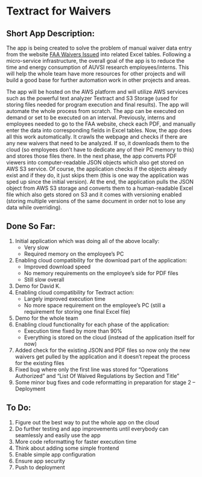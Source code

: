 
# Textract for Waivers

## Short App Description:
The app is being created to solve the problem of manual waiver data entry from the website [FAA Waivers Issued](https://www.faa.gov/uas/commercial_operators/part_107_waivers/waivers_issued?page=0) into related Excel tables. Following a micro-service infrastructure, the overall goal of the app is to reduce the time and energy consumption of AUVSI research employees/interns. This will help the whole team have more resources for other projects and will build a good base for further automation work in other projects and areas.

The app will be hosted on the AWS platform and will utilize AWS services such as the powerful text analyzer Textract and S3 Storage (used for storing files needed for program execution and final results). The app will automate the whole process from scratch. The app can be executed on demand or set to be executed on an interval. Previously, interns and employees needed to go to the FAA website, check each PDF, and manually enter the data into corresponding fields in Excel tables. Now, the app does all this work automatically. It crawls the webpage and checks if there are any new waivers that need to be analyzed. If so, it downloads them to the cloud (so employees don’t have to dedicate any of their PC memory to this) and stores those files there. In the next phase, the app converts PDF viewers into computer-readable JSON objects which also get stored on AWS S3 service. Of course, the application checks if the objects already exist and if they do, it just skips them (this is one way the application was sped up since the initial version). At the end, the application pulls the JSON object from AWS S3 storage and converts them to a human-readable Excel file which also gets stored on S3 and it comes with versioning enabled (storing multiple versions of the same document in order not to lose any data while overriding).

## Done So Far:
1. Initial application which was doing all of the above locally:
    - Very slow
    - Required memory on the employee’s PC
2. Enabling cloud compatibility for the download part of the application:
    - Improved download speed
    - No memory requirements on the employee’s side for PDF files
    - Still slow overall
3. Demo for David K.
4. Enabling cloud compatibility for Textract action:
    - Largely improved execution time
    - No more space requirement on the employee’s PC (still a requirement for storing one final Excel file)
5. Demo for the whole team
6. Enabling cloud functionality for each phase of the application:
    - Execution time fixed by more than 90%
    - Everything is stored on the cloud (instead of the application itself for now)
7. Added check for the existing JSON and PDF files so now only the new waivers get pulled by the application and it doesn’t repeat the process for the existing files
8. Fixed bug where only the first line was stored for “Operations Authorized” and “List Of Waived Regulations by Section and Title”
9. Some minor bug fixes and code reformatting in preparation for stage 2 – Deployment

## To Do:
1. Figure out the best way to put the whole app on the cloud
2. Do further testing and app improvements until everybody can seamlessly and easily use the app
3. More code reformatting for faster execution time
4. Think about adding some simple frontend
5. Enable simple app configuration
6. Ensure app security
7. Push to deployment
